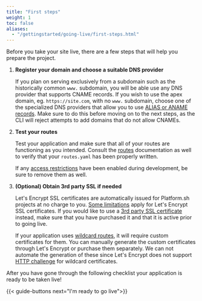 ```yaml
---
title: "First steps"
weight: 1
toc: false
aliases:
  - "/gettingstarted/going-live/first-steps.html"
---
```


Before you take your site live, there are a few steps that will help you prepare the project.

1. **Register your domain and choose a suitable DNS provider**

    If you plan on serving exclusively from a subdomain such as the historically common `www.` subdomain, you will be able use any DNS provider that supports CNAME records. If you wish to use the apex domain, eg. `https://site.com`, with no `www.` subdomain, choose one of the specialized DNS providers that allow you to use [ALIAS or ANAME records](/domains/steps/dns.md). Make sure to do this before moving on to the next steps, as the CLI will reject attempts to add domains that do not allow CNAMEs.

2. **Test your routes**

    Test your application and make sure that all of your routes are functioning as you intended. Consult the [routes](/configuration/routes/_index.md) documentation as well to verify that your `routes.yaml` has been properly written.

    If any [access restrictions](/administration/web/configure-environment.md#http-access-control) have been enabled during development, be sure to remove them as well.

3. **(Optional) Obtain 3rd party SSL if needed**

    Let's Encrypt SSL certificates are automatically issued for Platform.sh projects at no charge to you. [Some limitations](/configuration/routes/https.md#limitations) apply for Let's Encrypt SSL certificates. If you would like to use a [3rd party SSL certificate](/domains/steps/tls.md) instead, make sure that you have purchased it and that it is active prior to going live.

    If your application uses [wildcard routes](/domains/steps/tls.md), it will require custom certificates for them. You can manually generate the custom certificates through Let's Encrypt or purchase them separately. We can not automate the generation of these since Let's Encrypt does not support [HTTP challenge](https://letsencrypt.org/docs/challenge-types/) for wildcard certificates.

After you have gone through the following checklist your application is ready to be taken live!

{{< guide-buttons next="I'm ready to go live">}}
